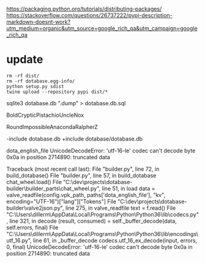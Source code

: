 
https://packaging.python.org/tutorials/distributing-packages/
https://stackoverflow.com/questions/26737222/pypi-description-markdown-doesnt-work?utm_medium=organic&utm_source=google_rich_qa&utm_campaign=google_rich_qa
# update
```
rm -rf dist/
rm -rf dotabase.egg-info/
python setup.py sdist
twine upload --repository pypi dist/*
```

sqlite3 dotabase.db ".dump" > dotabase.db.sql

BoldCrypticPistachioUncleNox

RoundImpossibleAnacondaRalpherZ




-include dotabase.db
+include dotabase/dotabase.db

dota_english_file
UnicodeDecodeError: 'utf-16-le' codec can't decode byte 0x0a in position 2714890: truncated data

Traceback (most recent call last):
  File "builder.py", line 72, in <module>
    build_dotabase()
  File "builder.py", line 57, in build_dotabase
    chat_wheel.load()
  File "C:\dev\projects\dotabase-builder\builder_parts\chat_wheel.py", line 51, in load
    data = valve_readfile(config.vpk_path, paths['dota_english_file'], "kv", encoding="UTF-16")["lang"]["Tokens"]
  File "C:\dev\projects\dotabase-builder\valve2json.py", line 275, in valve_readfile
    text = f.read()
  File "C:\Users\dillerm\AppData\Local\Programs\Python\Python36\lib\codecs.py", line 321, in decode
    (result, consumed) = self._buffer_decode(data, self.errors, final)
  File "C:\Users\dillerm\AppData\Local\Programs\Python\Python36\lib\encodings\utf_16.py", line 61, in _buffer_decode
    codecs.utf_16_ex_decode(input, errors, 0, final)
UnicodeDecodeError: 'utf-16-le' codec can't decode byte 0x0a in position 2714890: truncated data